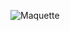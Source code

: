 ![Maquette](https://github.com/Ackarmen/Wikipedia-search-app/assets/136793418/3c2a6e3f-0cc7-4de8-bbbb-e0146b58348c)
